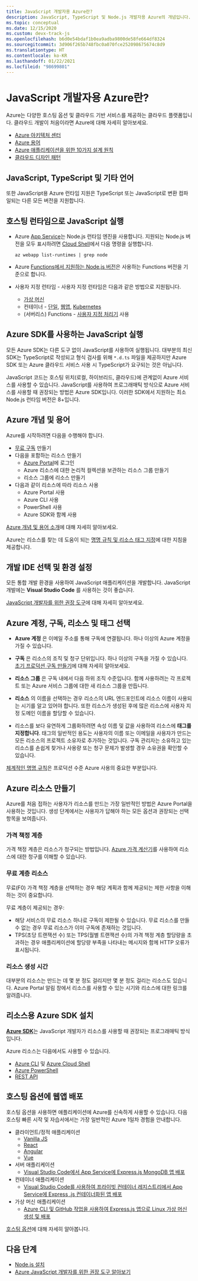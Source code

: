```yaml
---
title: JavaScript 개발자용 Azure란?
description: JavaScript, TypeScript 및 Node.js 개발자용 Azure의 개념입니다.
ms.topic: conceptual
ms.date: 12/15/2020
ms.custom: devx-track-js
ms.openlocfilehash: b6d0e54bdaf1b0ea9adba9800de58fe664df8324
ms.sourcegitcommit: 3d906f265b748fbc0a070fce252098675674c8d9
ms.translationtype: HT
ms.contentlocale: ko-KR
ms.lasthandoff: 01/22/2021
ms.locfileid: "98699801"
---
```

# <a name="what-is-azure-for-javascript-developers"></a>JavaScript 개발자용 Azure란?

Azure는 다양한 호스팅 옵션 및 클라우드 기반 서비스를 제공하는 클라우드 플랫폼입니다. 클라우드 개발이 처음이라면 Azure에 대해 자세히 알아보세요.

* [Azure 아키텍처 센터](/azure/architecture/) 
* [Azure 용어](/azure/cloud-adoption-framework/ready/considerations/fundamental-concepts)
* [Azure 애플리케이션을 위한 10가지 설계 원칙](/azure/architecture/guide/design-principles/)
* [클라우드 디자인 패턴](/azure/architecture/patterns/)

## <a name="javascript-typescript-and-other-languages"></a>JavaScript, TypeScript 및 기타 언어

또한 JavaScript용 Azure 런타임 지원은 TypeScript 또는 JavaScript로 변환 컴파일되는 다른 모든 버전을 지원합니다. 

## <a name="run-javascript-with-hosted-runtime"></a>호스팅 런타임으로 JavaScript 실행 

* Azure [App Service](/azure/app-service/)는 Node.js 런타임 엔진을 사용합니다. 지원되는 Node.js 버전을 모두 표시하려면 [Cloud Shell](https://shell.azure.com)에서 다음 명령을 실행합니다.

    ```azurecli-interactive
    az webapp list-runtimes | grep node
    ```

* Azure [Functions에서 지원하는 Node.js 버전](/azure/azure-functions/functions-reference-node?tabs=v2#node-version)은 사용하는 Functions 버전을 기준으로 합니다. 

* 사용자 지정 런타임 - 사용자 지정 런타임은 다음과 같은 방법으로 지원됩니다.

    * [가상 머신](/azure/virtual-machines/)
    * 컨테이너 - [단일](/azure/container-instances/), [웹앱](/azure/app-service/), [Kubernetes](/azure/aks/)
    * (서버리스) Functions - [사용자 지정 처리기](/azure/azure-functions/functions-custom-handlers) 사용

## <a name="run-javascript-with-azure-sdks"></a>Azure SDK를 사용하는 JavaScript 실행

모든 Azure SDK는 다른 도구 없이 JavaScript를 사용하여 실행됩니다. 대부분의 최신 SDK는 TypeScript로 작성되고 형식 검사를 위해 `*.d.ts` 파일을 제공하지만 Azure SDK 또는 Azure 클라우드 서비스 사용 시 TypeScript가 요구되는 것은 아닙니다. 

JavaScript 코드는 호스팅 위치(로컬, 하이브리드, 클라우드)에 관계없이 Azure 서비스를 사용할 수 있습니다. JavaScript를 사용하여 프로그래매틱 방식으로 Azure 서비스를 사용할 때 권장되는 방법은 Azure SDK입니다. 이러한 SDK에서 지원하는 최소 Node.js 런타임 버전은 8+입니다. 

## <a name="azure-concepts-and-terminology"></a>Azure 개념 및 용어

Azure를 시작하려면 다음을 수행해야 합니다.
* [무료 구독](https://azure.microsoft.com/en-us/free/) 만들기
* 다음을 포함하는 리소스 만들기
    * [Azure Portal](https://portal.azure.com/)에 로그인
    * Azure 리소스에 대한 논리적 컬렉션을 보관하는 리소스 그룹 만들기
    * 리소스 그룹에 리소스 만들기
* 다음과 같이 리소스에 따라 리소스 사용
    * Azure Portal 사용
    * Azure CLI 사용
    * PowerShell 사용
    * Azure SDK와 함께 사용

[Azure 개념 및 용어 소개](/azure/cloud-adoption-framework/ready/considerations/fundamental-concepts)에 대해 자세히 알아보세요. 

Azure는 리소스를 찾는 데 도움이 되는 [명명 규칙 및 리소스 태그 지정](/azure/cloud-adoption-framework/ready/azure-best-practices/naming-and-tagging)에 대한 지침을 제공합니다. 

## <a name="select-development-ide-and-set-up-environment"></a>개발 IDE 선택 및 환경 설정

모든 통합 개발 환경을 사용하여 JavaScript 애플리케이션을 개발합니다. JavaScript 개발에는 **Visual Studio Code** 를 사용하는 것이 좋습니다. 

[JavaScript 개발자를 위한 권장 도구](../node-azure-tools.md)에 대해 자세히 알아보세요. 

## <a name="select-azure-account-subscription-resource-and-tag"></a>Azure 계정, 구독, 리소스 및 태그 선택

* **Azure 계정** 은 이메일 주소를 통해 구독에 연결됩니다. 하나 이상의 Azure 계정을 가질 수 있습니다.

* **구독** 은 리소스의 조직 및 청구 단위입니다. 하나 이상의 구독을 가질 수 있습니다. [초기 프로덕션 구독 만들기](/azure/cloud-adoption-framework/ready/azure-best-practices/initial-subscriptions)에 대해 자세히 알아보세요.

* **리소스 그룹** 은 구독 내에서 다음 하위 조직 수준입니다. 함께 사용하려는 각 프로젝트 또는 Azure 서비스 그룹에 대한 새 리소스 그룹을 만듭니다. 

* **리소스** 의 이름을 선택하는 경우 리소스의 URL 엔드포인트에 리소스 이름이 사용되는 시기를 알고 있어야 합니다. 또한 리소스가 생성된 후에 많은 리소스에 사용자 지정 도메인 이름을 할당할 수 있습니다. 

* 리소스를 보다 유연하게 그룹화하려면 속성 이름 및 값을 사용하여 리소스에 **태그를 지정합니다**. 태그의 일반적인 용도는 사용자의 이름 또는 이메일을 사용자가 만드는 모든 리소스의 프로젝트 소유자로 추가하는 것입니다. 구독 관리자는 소유하고 있는 리소스를 손쉽게 찾거나 사용량 또는 청구 문제가 발생할 경우 소유권을 확인할 수 있습니다. 

[체계적인 명명 규칙](/azure/cloud-adoption-framework/ready/azure-best-practices/resource-naming)은 프로덕션 수준 Azure 사용의 중요한 부분입니다.

## <a name="create-azure-resources"></a>Azure 리소스 만들기

Azure를 처음 접하는 사용자가 리소스를 만드는 가장 일반적인 방법은 Azure Portal을 사용하는 것입니다. 생성 단계에서는 사용자가 답해야 하는 모든 옵션과 권장되는 선택 항목을 보여줍니다.

### <a name="pricing-tiers"></a>가격 책정 계층

가격 책정 계층은 리소스가 청구되는 방법입니다. [Azure 가격 계산기](https://azure.microsoft.com/en-us/pricing/calculator)를 사용하여 리소스에 대한 청구를 이해할 수 있습니다. 

### <a name="free-tier-resources"></a>무료 계층 리소스

무료(F0) 가격 책정 계층을 선택하는 경우 해당 계획과 함께 제공되는 제한 사항을 이해하는 것이 중요합니다.

무료 계층이 제공되는 경우:

* 해당 서비스의 무료 리소스 하나로 구독이 제한될 수 있습니다. 무료 리소스를 만들 수 없는 경우 무료 리소스가 이미 구독에 존재하는 것입니다.
* TPS(초당 트랜잭션 수) 또는 TPS(월별 트랜잭션 수)의 가격 책정 계층 할당량을 초과하는 경우 애플리케이션에 할당량 부족을 나타내는 메시지와 함께 HTTP 오류가 표시됩니다. 

### <a name="resource-creation-time"></a>리소스 생성 시간

대부분의 리소스는 만드는 데 몇 분 정도 걸리지만 몇 분 정도 걸리는 리소스도 있습니다. Azure Portal 알림 창에서 리소스를 사용할 수 있는 시기와 리소스에 대한 링크를 알려줍니다. 

## <a name="install-azure-sdk-for-resources"></a>리소스용 Azure SDK 설치

[**Azure SDK**](../azure-sdk-library-package-index.md)는 JavaScript 개발자가 리소스를 사용할 때 권장되는 프로그래매틱 방식입니다. 

Azure 리소스는 다음에서도 사용할 수 있습니다.
* [Azure CLI](/cli/azure/install-azure-cli) 및 [Azure Cloud Shell](https://shell.azure.com/)
* [Azure PowerShell](/powershell/azure/)
* [REST API](/rest/api/azure/)

## <a name="deploy-web-apps-to-hosting-options"></a>호스팅 옵션에 웹앱 배포

호스팅 옵션을 사용하면 애플리케이션에 Azure를 신속하게 사용할 수 있습니다. 다음 호스팅 빠른 시작 및 자습서에서는 가장 일반적인 Azure 1일차 경험을 안내합니다.

* 클라이언트/정적 애플리케이션
    * [Vanilla JS](/azure/static-web-apps/getting-started?tabs=vanilla-javascript)
    * [React](/azure/static-web-apps/getting-started?tabs=react)
    * [Angular](/azure/static-web-apps/getting-started?tabs=angular)
    * [Vue](/azure/static-web-apps/getting-started?tabs=vue)
* 서버 애플리케이션 
    * [Visual Studio Code에서 App Service에 Express.js MongoDB 앱 배포](../tutorial/deploy-nodejs-mongodb-app-service-from-visual-studio-code.md)
* 컨테이너 애플리케이션 
    * [Visual Studio Code를 사용하여 프라이빗 컨테이너 레지스트리에서 App Service에 Express .js 컨테이너화된 앱 배포](../tutorial/tutorial-vscode-docker-node/tutorial-vscode-docker-node-01.md?tabs=bash)
* 가상 머신 애플리케이션
    * [Azure CLI 및 GitHub 작업을 사용하여 Express.js 앱으로 Linux 가상 머신 생성 및 배포](../tutorial/nodejs-virtual-machine-vm/create-linux-virtual-machine-azure-cli.md)

[호스팅 옵션](../how-to/deploy-web-app.md)에 대해 자세히 알아봅니다.

## <a name="next-steps"></a>다음 단계

* [Node.js 설치](install-nodejs-develop-azure-sdk-project.md)
* [Azure JavaScript 개발자를 위한 권장 도구 알아보기](../node-azure-tools.md)
